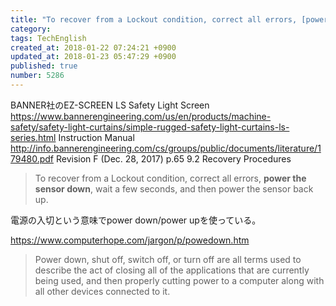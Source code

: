 ```yaml
---
title: "To recover from a Lockout condition, correct all errors, [power the sensor down], wait a few seconds, and then power the sensor back up."
category: 
tags: TechEnglish
created_at: 2018-01-22 07:24:21 +0900
updated_at: 2018-01-23 05:47:29 +0900
published: true
number: 5286
---
```


BANNER社のEZ-SCREEN LS Safety Light Screen
https://www.bannerengineering.com/us/en/products/machine-safety/safety-light-curtains/simple-rugged-safety-light-curtains-ls-series.html
Instruction Manual
http://info.bannerengineering.com/cs/groups/public/documents/literature/179480.pdf
Revision F (Dec. 28, 2017)
p.65
9.2 Recovery Procedures

> To recover from a Lockout condition, correct all errors, **power the sensor down**, wait a few seconds, and then power the sensor back up.

電源の入切という意味でpower down/power upを使っている。

https://www.computerhope.com/jargon/p/powedown.htm
> Power down, shut off, switch off, or turn off are all terms used to describe the act of closing all of the applications that are currently being used, and then properly cutting power to a computer along with all other devices connected to it.



